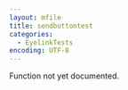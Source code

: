 ```yaml
---
layout: mfile
title: sendbuttontest
categories:
  - EyelinkTests
encoding: UTF-8
---
```


Function not yet documented.